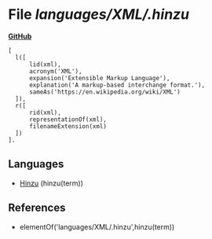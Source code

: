 # File _languages/XML/.hinzu_
**[GitHub](https://github.com/softlang/yas/blob/master/languages/XML/.hinzu)**
```
[
  l([
      lid(xml),
      acronym('XML'),
      expansion('Extensible Markup Language'),
      explanation('A markup-based interchange format.'),
      sameAs('https://en.wikipedia.org/wiki/XML')
  ]),
  r([
      rid(xml),
      representationOf(xml),
      filenameExtension(xml)
  ])
].
```

## Languages
* [Hinzu](../languages/Hinzu.md) (hinzu(term))

## References
* elementOf('languages/XML/.hinzu',hinzu(term))

